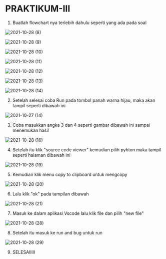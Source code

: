# PRAKTIKUM-III

1. Buatlah flowchart nya terlebih dahulu seperti yang ada pada soal

![2021-10-28 (8)](https://user-images.githubusercontent.com/93033802/139280703-ebc13be7-7137-4eb0-9a57-5f84a445061e.png)

![2021-10-28 (9)](https://user-images.githubusercontent.com/93033802/139280912-e9a8ad2d-bef9-4e1a-bd3f-ae068e66a4e9.png)

![2021-10-28 (10)](https://user-images.githubusercontent.com/93033802/139281037-97b0992b-a001-426b-ad89-cec33ac06c5b.png)

![2021-10-28 (11)](https://user-images.githubusercontent.com/93033802/139281116-7502102a-1df8-4320-bc19-49d0388599af.png)

![2021-10-28 (12)](https://user-images.githubusercontent.com/93033802/139281259-8cf3cc97-a2cb-4441-992d-30fea7dc16e6.png)

![2021-10-28 (13)](https://user-images.githubusercontent.com/93033802/139281379-2d6e8c77-ad18-4cc7-905e-732804a26050.png)

![2021-10-28 (14)](https://user-images.githubusercontent.com/93033802/139281431-8876190a-3190-43ae-bf7f-c06c482e5770.png)

2. Setelah selesai coba Run pada tombol panah warna hijau, maka akan tampil seperti dibawah ini

![2021-10-27 (14)](https://user-images.githubusercontent.com/93033802/139282549-89f02437-e116-40c5-8bfb-52390c4625f9.png)

3. Coba masukkan angka 3 dan 4 seperti gambar dibawah ini sampai menemukan hasil

![2021-10-28 (16)](https://user-images.githubusercontent.com/93033802/139282719-65631177-8d70-484c-9d7e-da777c615cbc.png)

4. Setelah itu klik "source code viewer" kemudian pilih pyhton maka tampil seperti halaman dibawah ini

![2021-10-28 (19)](https://user-images.githubusercontent.com/93033802/139283597-526aee22-0593-461b-8a78-ff6c91c69e5c.png)

5. Kemudian klik menu copy to clipboard untuk mengcopy

![2021-10-28 (20)](https://user-images.githubusercontent.com/93033802/139283370-b2b2be13-22e9-48e4-b5e5-110dd4d50dbd.png)

6. Lalu klik "ok" pada tampilan dibawah

![2021-10-28 (21)](https://user-images.githubusercontent.com/93033802/139283735-1a912f04-220f-4867-be02-5ea8f0ea47e2.png)

7. Masuk ke dalam aplikasi Vscode lalu klik file dan pilih "new file"

![2021-10-28 (28)](https://user-images.githubusercontent.com/93033802/139283925-a5fdf817-2746-4c03-abc5-2c3a8c5c37bd.png)

8. Setelah itu masuk ke run and bug untuk run

![2021-10-28 (29)](https://user-images.githubusercontent.com/93033802/139284055-3cf76f66-6c5f-4c62-b39e-703107f8aec0.png)

9. SELESAIIIII
























